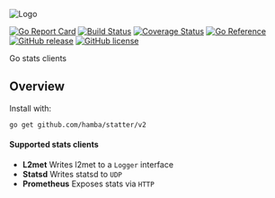 ![Logo](http://svg.wiersma.co.za/hamba/project?title=statter&tag=Go%20stats%20clients)

[![Go Report Card](https://goreportcard.com/badge/github.com/hamba/statter)](https://goreportcard.com/report/github.com/hamba/statter)
[![Build Status](https://github.com/hamba/statter/actions/workflows/test.yml/badge.svg)](https://github.com/hamba/statter/actions)
[![Coverage Status](https://coveralls.io/repos/github/hamba/statter/badge.svg?branch=master)](https://coveralls.io/github/hamba/statter?branch=master)
[![Go Reference](https://pkg.go.dev/badge/github.com/hamba/statter/v2.svg)](https://pkg.go.dev/github.com/hamba/statter/v2)
[![GitHub release](https://img.shields.io/github/release/hamba/statter.svg)](https://github.com/hamba/statter/releases)
[![GitHub license](https://img.shields.io/badge/license-MIT-blue.svg)](https://raw.githubusercontent.com/hamba/statter/master/LICENSE)

Go stats clients

## Overview

Install with:

```shell
go get github.com/hamba/statter/v2
```

#### Supported stats clients
* **L2met** Writes l2met to a `Logger` interface
* **Statsd** Writes statsd to `UDP`
* **Prometheus** Exposes stats via `HTTP`
